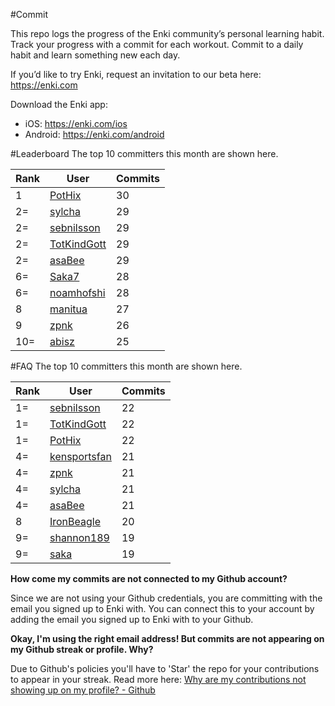 #Commit

This repo logs the progress of the Enki community’s personal learning habit. Track your progress with a commit for each workout. Commit to a daily habit and learn something new each day.

If you’d like to try Enki, request an invitation to our beta here: https://enki.com

Download the Enki app: 
 - iOS: https://enki.com/ios
 - Android: https://enki.com/android

#Leaderboard
The top 10 committers this month are shown here.

| Rank | User | Commits |
|------|------|---------|
|1|[PotHix](https://github.com/PotHix)|30|
|2=|[sylcha](https://github.com/sylcha)|29|
|2=|[sebnilsson](https://github.com/sebnilsson)|29|
|2=|[TotKindGott](https://github.com/TotKindGott)|29|
|2=|[asaBee](https://github.com/asaBee)|29|
|6=|[Saka7](https://github.com/Saka7)|28|
|6=|[noamhofshi](https://github.com/noamhofshi)|28|
|8|[manitua](https://github.com/manitua)|27|
|9|[zpnk](https://github.com/zpnk)|26|
|10=|[abisz](https://github.com/abisz)|25|

#FAQ
The top 10 committers this month are shown here.

| Rank | User | Commits |
|------|------|---------|
|1=|[sebnilsson](https://github.com/sebnilsson)|22|
|1=|[TotKindGott](https://github.com/TotKindGott)|22|
|1=|[PotHix](https://github.com/PotHix)|22|
|4=|[kensportsfan](https://github.com/kensportsfan)|21|
|4=|[zpnk](https://github.com/zpnk)|21|
|4=|[sylcha](https://github.com/sylcha)|21|
|4=|[asaBee](https://github.com/asaBee)|21|
|8|[IronBeagle](https://github.com/IronBeagle)|20|
|9=|[shannon189](https://github.com/shannon189)|19|
|9=|[saka](https://github.com/saka)|19|



**How come my commits are not connected to my Github account?**

Since we are not using your Github credentials, you are committing with the email you signed up to Enki with. You can connect this to your account by adding the email you signed up to Enki with to your Github.

**Okay, I'm using the right email address! But commits are not appearing on my Github streak or profile. Why?**

Due to Github's policies you'll have to 'Star' the repo for your contributions to appear in your streak. Read more here: [Why are my contributions not showing up on my profile? - Github](https://help.github.com/articles/why-are-my-contributions-not-showing-up-on-my-profile/)
